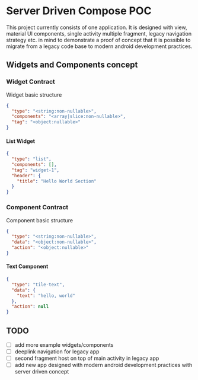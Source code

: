 # Server Driven Compose POC

This project currently consists of one application. It is designed with view, material UI components, single activity multiple fragment, legacy navigation strategy etc. in mind to demonstrate a proof of concept that it is possible to migrate from a legacy code base to modern android development practices.

## Widgets and Components concept

### Widget Contract

Widget basic structure
```json
{
  "type": "<string:non-nullable>",
  "components": "<array|slice:non-nullable>",
  "tag": "<object:nullable>"
}
```

#### List Widget

```json
{
  "type": "list",
  "components": [],
  "tag": "widget-1",
  "header": {
    "title": "Hello World Section"
  }
}
```

### Component Contract

Component basic structure
```json
{
  "type": "<string:non-nullable>",
  "data": "<object:non-nullable>",
  "action": "<object:nullable>"
}
```

#### Text Component
```json
{
  "type": "tile-text",
  "data": {
    "text": "hello, world"
  },
  "action": null
}
```

## TODO

 - [ ] add more example widgets/components
 - [ ] deeplink navigation for legacy app
 - [ ] second fragment host on top of main activity in legacy app
 - [ ] add new app designed with modern android development practices with server driven concept
